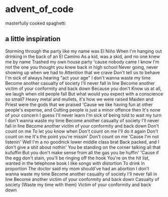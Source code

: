# advent_of_code

masterfully cooked spaghetti

## a little inspiration

Storming through the party like my name was El Niño
When I'm hanging out drinking in the back of an El Camino
As a kid, was a skid, and no one knew me by name
Trashed my own house party 'cause nobody came
I know I'm not the one you thought you knew back in high school
Never going, never showing up when we had to
Attention that we crave
Don't tell us to behave
I'm sick of always hearing "act your age"
I don't wanna waste my time
Become another casualty of society
I'll never fall in line
Become another victim of your conformity and back down
Because you don't
Know us at all, we laugh when old people fall
But what would you expect with a conscience so small?
Heavy metal and mullets, it's how we were raised
Maiden and Priest were the gods that we praised
'Cause we like having fun at other people's expense, and
Cutting people is just a minor offence then
It's none of your concern
I guess I'll never learn
I'm sick of being told to wait my turn
I don't wanna waste my time
Become another casualty of society
I'll never fall in line
Become another victim of your conformity and back down
Don't count on me
To let you know when
Don't count on me
I'll do it again
Don't count on me
It's the point you're missin'
Don't count on me
'Cause I'm not listenin'
Well I'm a no goodnick lower middle class brat
Back packed, and I don't give a shit about nothin'
You be standing on the corner talking all that kufuffin
But you don't make sense from all the gas you be huffin'
'Cause if the egg don't stain, you'll be ringing off the hook
You're on the hit list, wanted in the telephone book
I like songs with distortion
To drink in proportion
The doctor said my mom should've had an abortion
I don't wanna waste my time
Become another casualty of society
I'll never fall in line
Become another victim of your conformity and back down
Casualty of society
(Waste my time with them)
Victim of your conformity and back down

